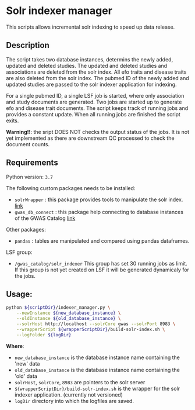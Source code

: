 # Solr indexer manager

This scripts allows incremental solr indexing to speed up data release. 

## Description

The script takes two database instances, determins the newly added, updated and deleted studies. The updated and deleted studies and associations are deleted from the solr index. All efo traits and disease traits are also deleted from the solr index. The pubmed ID of the newly added and updated studies are passed to the solr indexer application for indexing. 

For a single pubmed ID, a single LSF job is started, where only association and study documents are generated. Two jobs are started up to generate efo and disease trait documents. The script keeps track of running jobs and provides a constant update. When all running jobs are finished the script exits. 

**Warning!!**: the sript DOES NOT checks the output status of the jobs. It is not yet implemented as there are downstream QC processed to check the document counts.

## Requirements

Python version: `3.7`

The following custom packages needs to be installed:

 * `solrWrapper` : this package provides tools to manipulate the solr index. [link](https://github.com/EBISPOT/gwas-utils/tree/master/solrWrapper)
 * `gwas_db_connect` : this package help connecting to database instances of the GWAS Catalog [link](https://gitlab.ebi.ac.uk/gwas/gwas_db_connect/commits/master)

Other packages:

* `pandas` : tables are manipulated and compared using pandas dataframes.

LSF group:

* `/gwas_catalog/solr_indexer` This group has set 30 running jobs as limit. If this group is not yet created on LSF it will be generated dynamicaly for the jobs.

## Usage:

```bash
python ${scriptDir}/indexer_manager.py \
    --newInstance ${new_database_instance} \
    --oldInstance ${old_database_instance} \
    --solrHost http://localhost --solrCore gwas --solrPort 8983 \
    --wrapperScript ${wrapperScriptDir}/build-solr-index.sh \
    --logFolder ${logDir}
```

**Where**:

* `new_database_instance` is the database instance name containing the 'new' data
* `old_database_instance` is the database instance name containing the 'old' data
* `solrHost`, `solrCore`, `8983` are pointers to the solr server
* `${wrapperScriptDir}/build-solr-index.sh` is the wrapper for the solr indexer application. (currently not versioned)
* `logDir` directory into which the logfiles are saved.
